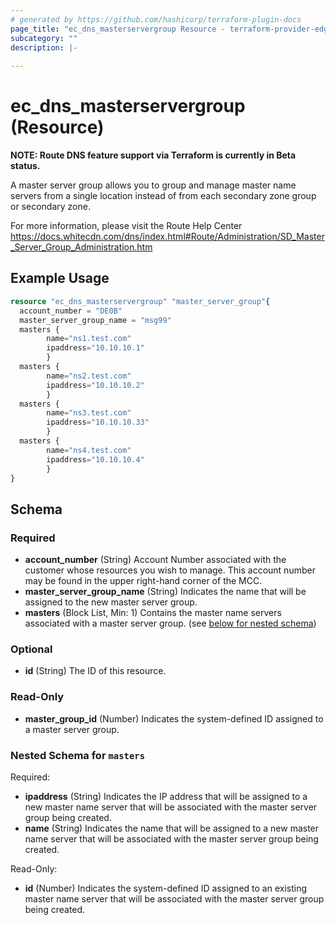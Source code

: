 ```yaml
---
# generated by https://github.com/hashicorp/terraform-plugin-docs
page_title: "ec_dns_masterservergroup Resource - terraform-provider-edgecast"
subcategory: ""
description: |-
  
---
```


# ec_dns_masterservergroup (Resource)
**NOTE: Route DNS feature support via Terraform is currently in Beta status.**

A master server group allows you to group and manage master name servers from a 
single location instead of from each secondary zone group or secondary zone.

For more information, please visit the Route Help Center
https://docs.whitecdn.com/dns/index.html#Route/Administration/SD_Master_Server_Group_Administration.htm

## Example Usage

```terraform
resource "ec_dns_masterservergroup" "master_server_group"{
  account_number = "DE0B"
  master_server_group_name = "msg99"
  masters {
        name="ns1.test.com"
        ipaddress="10.10.10.1"
        }
  masters {
        name="ns2.test.com"
        ipaddress="10.10.10.2"
        }
  masters {
        name="ns3.test.com"
        ipaddress="10.10.10.33"
        }
  masters {
        name="ns4.test.com"
        ipaddress="10.10.10.4"
        } 
}
```

<!-- schema generated by tfplugindocs -->
## Schema

### Required

- **account_number** (String) Account Number associated with the customer whose 
				resources you wish to manage. This account number may be found 
				in the upper right-hand corner of the MCC.
- **master_server_group_name** (String) Indicates the name that will be assigned to the 
				new master server group.
- **masters** (Block List, Min: 1) Contains the master name servers associated with 
				a master server group. (see [below for nested schema](#nestedblock--masters))

### Optional

- **id** (String) The ID of this resource.

### Read-Only

- **master_group_id** (Number) Indicates the system-defined ID assigned to a 
				master server group.

<a id="nestedblock--masters"></a>
### Nested Schema for `masters`

Required:

- **ipaddress** (String) Indicates the IP address that will be 
							assigned to a new master name server that will be 
							associated with the master server group being 
							created.
- **name** (String) Indicates the name that will be 
							assigned to a new master name server that will be 
							associated with the master server group being 
							created.

Read-Only:

- **id** (Number) Indicates the system-defined ID 
							assigned to an existing master name server that will 
							be associated with the master server group being 
							created.


